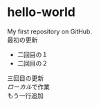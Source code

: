 # hello-world
My first repository on GitHub.  
最初の更新  

* 二回目の１
* 二回目の２

三回目の更新  
*ローカル*で作業  
もう一行追加

